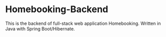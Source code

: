 # Homebooking-Backend
This is the backend of full-stack web application Homebooking. Written in Java with Spring Boot/Hibernate.
